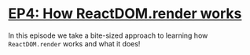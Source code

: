 # [EP4: How ReactDOM.render works](https://dev.to/fromaline/deep-dive-into-react-codebase-ep4-how-reactdomrender-works-32n6)

In this episode we take a bite-sized approach to learning how `ReactDOM.render` works and what it does!